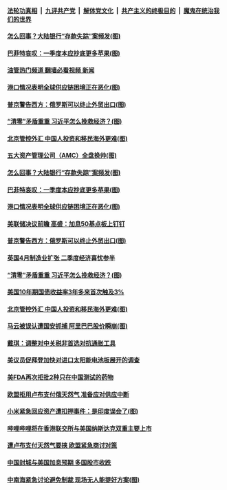 ####  [法轮功真相](../../../../basic/blob/master/README.md?t=05041201) &nbsp;|&nbsp; [九评共产党](../../../../9ping.md/blob/master/README.md?t=05041201) &nbsp;|&nbsp; [解体党文化](../../../../jtdwh.md/blob/master/README.md?t=05041201)  &nbsp;|&nbsp; [共产主义的终极目的](../../../../gczydzjmd.md/blob/master/README.md?t=05041201) &nbsp;|&nbsp; [魔鬼在统治我们的世界](../../../../mgztzwmdsj.md/blob/master/README.md?t=05041201) 

#### [怎么回事？大陆银行“存款失踪”案频发(图)](../pages/p5/1005321.md?t=05041201) 

#### [巴菲特哀叹：一季度本应抄底更多苹果(图)](../pages/p5/1005317.md?t=05041201) 

#### [油管热门频道 翻墙必看视频 新闻](http://45.76.130.85:81/youtube.html?05041201)

#### [港口情况表明全球供应链困境正在恶化(图)](../pages/p5/1005393.md?t=05041201) 

#### [普京警告西方：俄罗斯可以终止外贸出口(图)](../pages/p5/1005386.md?t=05041201) 

#### [“清零”矛盾重重 习近平怎么挽救经济？(图)](../pages/p5/1005379.md?t=05041201) 

#### [北京管控外汇 中国人投资和移民海外更难(图)](../pages/p5/1005372.md?t=05041201) 

#### [五大资产管理公司（AMC）全盘换帅(图)](../pages/p5/1005326.md?t=05041201) 

#### [怎么回事？大陆银行“存款失踪”案频发(图)](../pages/p5/1005321.md?t=05041201) 

#### [巴菲特哀叹：一季度本应抄底更多苹果(图)](../pages/p5/1005317.md?t=05041201) 

#### [港口情况表明全球供应链困境正在恶化(图)](../pages/p5/1005393.md?t=05041201) 

#### [美联储决议前瞻 高盛：加息50基点板上钉钉](../pages/p5/1005390.md?t=05041201) 

#### [普京警告西方：俄罗斯可以终止外贸出口(图)](../pages/p5/1005386.md?t=05041201) 

#### [英国4月制造业扩张 二季度经济喜忧参半](../pages/p5/1005384.md?t=05041201) 

#### [“清零”矛盾重重 习近平怎么挽救经济？(图)](../pages/p5/1005379.md?t=05041201) 

#### [美国10年期国债收益率3年多来首次触及3%](../pages/p5/1005374.md?t=05041201) 

#### [北京管控外汇 中国人投资和移民海外更难(图)](../pages/p5/1005372.md?t=05041201) 

#### [马云被误认遭国安抓捕 阿里巴巴股价瞬崩(图)](../pages/p5/1005370.md?t=05041201) 

#### [戴琪：调整对中关税非首选对抗通胀工具](../pages/p5/1005366.md?t=05041201) 

#### [美议员促拜登加快对进口太阳能电池板展开的调查](../pages/p5/1005356.md?t=05041201) 

#### [美FDA再次拒批2种只在中国测试的药物](../pages/p5/1005335.md?t=05041201) 

#### [欧盟拒用卢布支付俄天然气 准备应对供应中断](../pages/p5/1005333.md?t=05041201) 

#### [小米紧急回应资产遭扣押事件：是印度误会了(图)](../pages/p5/1005313.md?t=05041201) 

#### [哔哩哔哩将在香港联交所与美国纳斯达克双重主要上市](../pages/p5/1005293.md?t=05041201) 

#### [遭卢布支付天然气要挟 欧盟紧急商讨对策](../pages/p5/1005282.md?t=05041201) 

#### [中国封城与美国加息预期 多国股市收跌](../pages/p5/1005281.md?t=05041201) 

#### [中南海紧急讨论避免制裁 现场无人能提好方案(图)](../pages/p5/1005277.md?t=05041201) 

<img src='http://gfw-breaker.win/goodnews/indexes/p5.md' width='0px' height='0px'/>
